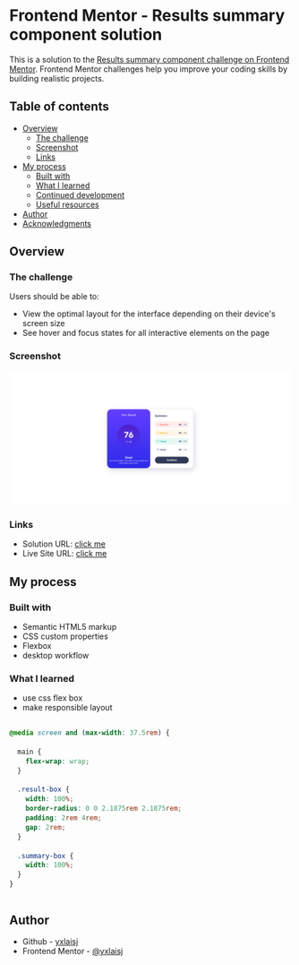 # Frontend Mentor - Results summary component solution

This is a solution to the [Results summary component challenge on Frontend Mentor](https://www.frontendmentor.io/challenges/results-summary-component-CE_K6s0maV). Frontend Mentor challenges help you improve your coding skills by building realistic projects. 

## Table of contents

- [Overview](#overview)
  - [The challenge](#the-challenge)
  - [Screenshot](#screenshot)
  - [Links](#links)
- [My process](#my-process)
  - [Built with](#built-with)
  - [What I learned](#what-i-learned)
  - [Continued development](#continued-development)
  - [Useful resources](#useful-resources)
- [Author](#author)
- [Acknowledgments](#acknowledgments)

## Overview

### The challenge

Users should be able to:

- View the optimal layout for the interface depending on their device's screen size
- See hover and focus states for all interactive elements on the page

### Screenshot

![](./img.png)

### Links

- Solution URL: [click me](https://github.com/yxlaisj/results-summary-component)
- Live Site URL: [click me](https://yxlaisj.github.io/results-summary-component/)

## My process

### Built with

- Semantic HTML5 markup
- CSS custom properties
- Flexbox
- desktop workflow

### What I learned

- use css flex box
- make responsible layout

```html

```
```css
@media screen and (max-width: 37.5rem) {

  main {
    flex-wrap: wrap;
  }

  .result-box {
    width: 100%;
    border-radius: 0 0 2.1875rem 2.1875rem;
    padding: 2rem 4rem;
    gap: 2rem;
  }

  .summary-box {
    width: 100%;
  }
}
```
```js

```

## Author

- Github - [yxlaisj](https://github.com/yxlaisj)
- Frontend Mentor - [@yxlaisj](https://www.frontendmentor.io/profile/yxlaisj)
